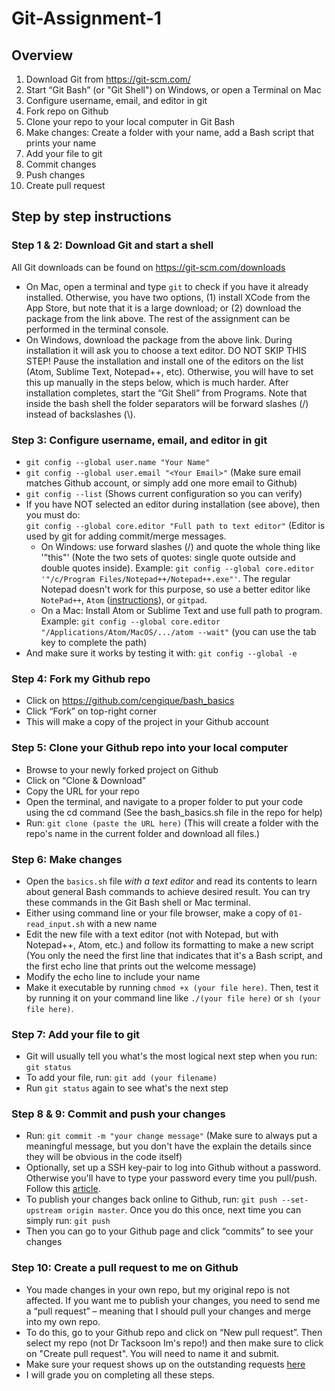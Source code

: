 # Git-Assignment-1
## Overview

1. Download Git from https://git-scm.com/ 
2. Start “Git Bash” (or "Git Shell") on Windows, or open a Terminal on Mac
3. Configure username, email, and editor in git
4. Fork repo  on Github
5. Clone your repo to your local computer in Git Bash
6. Make changes: Create a folder with your name, add a Bash script that prints your name
7. Add your file to git
8. Commit changes
9. Push changes
10. Create pull request

## Step by step instructions

### Step 1 & 2: Download Git and start a shell

All Git downloads can be found on https://git-scm.com/downloads

- On Mac, open a terminal and type `git` to check if you have it already installed. Otherwise, you have two options, (1) install XCode from the App Store, but note that it is a large download; or (2) download the package from the link above. The rest of the assignment can be performed in the terminal console.
- On Windows, download the package from the above link. During installation it will ask you to choose a text editor. DO NOT SKIP THIS STEP! Pause the installation and install one of the editors on the list (Atom, Sublime Text, Notepad++, etc). Otherwise, you will have to set this up manually in the steps below, which is much harder. After installation completes, start the “Git Shell” from Programs. Note that inside the bash shell the folder separators will be forward slashes (/) instead of backslashes (\\).

### Step 3: Configure username, email, and editor in git

- `git config --global user.name "Your Name"`
- `git config --global user.email "<Your Email>"` 
  (Make sure email matches Github account, or simply add one more email to Github)
- `git config --list` 
  (Shows current configuration so you can verify)
- If you have NOT selected an editor during installation (see above), then you must do:<br>
 `git config --global core.editor "Full path to text editor"`
  (Editor is used by git for adding commit/merge messages. 
    - On Windows: use forward slashes (/) and quote the whole thing like '"this"' (Note the two sets of quotes: single quote outside and double quotes inside). 
    Example: `git config --global core.editor '"/c/Program Files/Notepad++/Notepad++.exe"'`. The regular Notepad doesn't work for this purpose, so use a better editor like `NotePad++`, `Atom` ([instructions](https://help.github.com/articles/associating-text-editors-with-git/)), or `gitpad`.
    - On a Mac: Install Atom or Sublime Text and use full path to program. Example: `git config --global core.editor "/Applications/Atom/MacOS/.../atom --wait"` (you can use the tab key to complete the path)
- And make sure it works by testing it with: `git config --global -e`

### Step 4: Fork my Github repo

- Click on https://github.com/cengique/bash_basics 
- Click “Fork” on top-right corner
- This will make a copy of the project in your Github account

### Step 5: Clone your Github repo into your local computer

- Browse to your newly forked project on Github
- Click on “Clone & Download” 
- Copy the URL for your repo
- Open the terminal, and navigate to a proper folder to put your code using the cd command
  (See the bash_basics.sh file in the repo for help)
- Run: `git clone (paste the URL here)`
  (This will create a folder with the repo's name in the current folder and download all files.)

### Step 6: Make changes

- Open the `basics.sh` file *with a text editor* and read its contents to learn about general Bash commands to achieve desired result. You can try these commands in the Git Bash shell or Mac terminal. 
- Either using command line or your file browser, make a copy of `01-read_input.sh` with a new name
- Edit the new file with a text editor (not with Notepad, but with Notepad++, Atom, etc.) and follow its formatting to make a new script
  (You only the need the first line that indicates that it's a Bash script, and the first echo line that prints out the welcome message)
- Modify the echo line to include your name
- Make it executable by running `chmod +x (your file here)`. Then, test it by running it on your command line like `./(your file here)` or `sh (your file here)`.

### Step 7: Add your file to git

- Git will usually tell you what's the most logical next step when you run: `git status`
- To add your file, run: `git add (your filename)`
- Run `git status` again to see what's the next step

### Step 8 & 9: Commit and push your changes

- Run: `git commit -m "your change message"`
  (Make sure to always put a meaningful message, but you don't have the explain the details since they will be obvious in the code itself)
- Optionally, set up a SSH key-pair to log into Github without a password. Otherwise you'll have to type your password every time you pull/push. Follow this [article](https://help.github.com/articles/generating-a-new-ssh-key-and-adding-it-to-the-ssh-agent/).
- To publish your changes back online to Github, run: `git push --set-upstream origin master`. Once you do this once, next time you can simply run: `git push`
- Then you can go to your Github page and click “commits” to see your changes

### Step 10: Create a pull request to me on Github

- You made changes in your own repo, but my original repo is not affected. If you want me to publish your changes, you need to send me a “pull request” – meaning that I should pull your changes and merge into my own repo.
- To do this, go to your Github repo and click on “New pull request”. Then select my repo (not Dr Tacksoon Im's repo!) and then make sure to click on "Create pull request". You will need to name it and submit.
- Make sure your request shows up on the outstanding requests [here](https://github.com/cengique/bash_basics/pulls?utf8=%E2%9C%93&q=is%3Apr+is%3Aopen+)
- I will grade you on completing all these steps.

